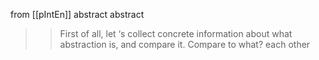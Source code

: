 
from [[pIntEn]]
abstract abstract
> >First of all, let ‘s collect concrete information about what abstraction is, and compare it.
> Compare to what?
each other
